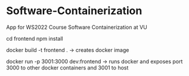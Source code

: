 # Software-Containerization
App for WS2022 Course Software Containerization at VU

cd frontend
npm install 

docker build -t frontend .
-> creates docker image

docker run -p 3001:3000 dev:frontend
-> runs docker and exposes port 3000 to other docker containers and 3001 to host